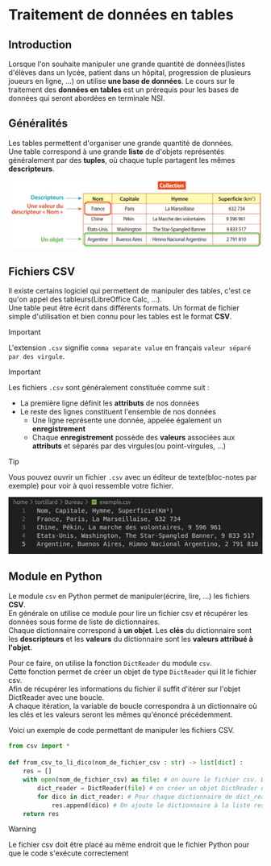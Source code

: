 # Traitement de données en tables  

## Introduction
Lorsque l'on souhaite manipuler une grande quantité de données(listes d'élèves dans un lycée, patient dans un hôpital, progression de plusieurs joueurs en ligne, ...) on utilise __une base de données__. 
Le cours sur le traitement des __données en tables__ est un prérequis pour les bases de données qui seront abordées en terminale NSI.    

## Généralités  
Les tables permettent d'organiser une grande quantité de données.  
Une table correspond à une grande __liste__ de d'objets représentés généralement par des __tuples__, où chaque tuple partagent les mêmes __descripteurs__. 

![Schéma données en table](img/schema_donnees_en_table.jpg)

## Fichiers CSV
Il existe certains logiciel qui permettent de manipuler des tables, c'est ce qu'on appel des tableurs(LibreOffice Calc, ...).  
Une table peut être écrit dans différents formats. Un format de fichier simple d'utilisation et bien connu pour les tables est le format __CSV__.  


> [!IMPORTANT]
> L'extension `.csv` signifie `comma separate value` en français `valeur séparé par des virgule`.

> [!IMPORTANT]
> Les fichiers `.csv` sont généralement constituée comme suit :   
> - La première ligne définit les __attributs__ de nos données  
> - Le reste des lignes constituent l'ensemble de nos données   
>   - Une ligne représente une donnée, appelée également un __enregistrement__   
>   - Chaque __enregistrement__ possède des __valeurs__ associées aux __attributs__ et séparés par des virgules(ou point-virgules, ...)

> [!TIP]
> Vous pouvez ouvrir un fichier `.csv` avec un éditeur de texte(bloc-notes par exemple) pour voir à quoi ressemble votre fichier. 

![Exemple csv](img/exemple_csv.png)  


## Module en Python  
Le module `csv` en Python permet de manipuler(écrire, lire, ...) les fichiers __CSV__.  
En générale on utilise ce module pour lire un fichier csv et récupérer les données sous forme de liste de dictionnaires.  
Chaque dictionnaire correspond à __un objet__. Les __clés__ du dictionnaire sont les __descripteurs__ et les __valeurs__ du dictionnaire sont les __valeurs attribué à l'objet__.

Pour ce faire, on utilise la fonction `DictReader` du module `csv`.  
Cette fonction permet de créer un objet de type `DictReader` qui lit le fichier csv.  
Afin de récupérer les informations du fichier il suffit d'itérer sur l'objet DictReader avec une boucle.  
A chaque itération, la variable de boucle correspondra à un dictionnaire où les clés et les valeurs seront les mêmes qu'énoncé précédemment.  

Voici un exemple de code permettant de manipuler les fichiers CSV.  

```Python
from csv import *

def from_csv_to_li_dico(nom_de_fichier_csv : str) -> list[dict] :
    res = []
    with open(nom_de_fichier_csv) as file: # on ouvre le fichier csv. Dans la suite du code, ce fichier sera nommé 'file'
        dict_reader = DictReader(file) # on créer un objet DictReader qui lit le fichier csv où chaque ligne est un dictionnaire
        for dico in dict_reader: # Pour chaque dictionnaire de dict_reader
            res.append(dico) # On ajoute le dictionnaire à la liste res
    return res

```

> [!WARNING] 
> Le fichier csv doit être placé au même endroit que le fichier Python pour que le code s'exécute correctement